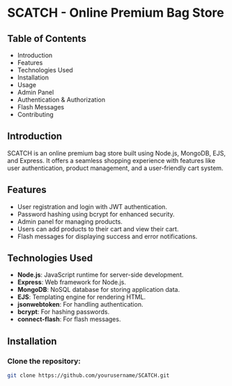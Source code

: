 # SCATCH - Online Premium Bag Store

## Table of Contents
- Introduction
- Features
- Technologies Used
- Installation
- Usage
- Admin Panel
- Authentication & Authorization
- Flash Messages
- Contributing

## Introduction
SCATCH is an online premium bag store built using Node.js, MongoDB, EJS, and Express. It offers a seamless shopping experience with features like user authentication, product management, and a user-friendly cart system.

## Features
- User registration and login with JWT authentication.
- Password hashing using bcrypt for enhanced security.
- Admin panel for managing products.
- Users can add products to their cart and view their cart.
- Flash messages for displaying success and error notifications.

## Technologies Used
- **Node.js**: JavaScript runtime for server-side development.
- **Express**: Web framework for Node.js.
- **MongoDB**: NoSQL database for storing application data.
- **EJS**: Templating engine for rendering HTML.
- **jsonwebtoken**: For handling authentication.
- **bcrypt**: For hashing passwords.
- **connect-flash**: For flash messages.

## Installation
### Clone the repository:
```bash
git clone https://github.com/yourusername/SCATCH.git
